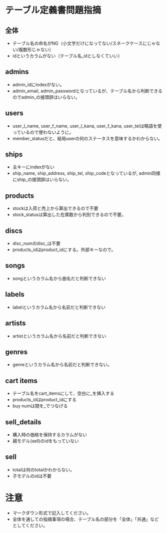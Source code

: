 # テーブル定義書問題指摘
## 全体
- テーブル名の命名がNG（小文字だけになってない/スネークケースにじゃない/複数形じゃない）
- idというカラムがない（テーブル名_idとしなくていい）

## admins
- admin_idにindexがない。
- admin_email, admin_passwordとなっているが、テーブル名から判断できるのでadmin_の接頭辞はいらない。

## users
- user_l_name, user_f_name, user_l_kana, user_f_kana, user_telは略語を使っているので使わないように。
- member_statusだと、結局userの何のステータスを意味するかわからない。

## ships
- 主キーにindexがない
- ship_name, ship_address, ship_tel, ship_codeとなっているが, admin同様にship_の接頭辞はいらない。

## products
- stockは入荷と売上から算出できるので不要
- stock_statusは算出した在庫数から判別できるので不要。

## discs
- disc_numのdisc_は不要
- products_idはproduct_idにする。外部キーなので。

## songs
- songというカラム名から曲名だと判断できない

## labels
- labelというカラム名から名前だと判断できない

## artists
- artistというカラム名から名前だと判断できない

## genres
- genreというカラム名から名前だと判断できない。

## cart items
- テーブル名をcart_itemsにして、空白に_を挿入する
- products_idはproduct_idにする
- buy numは間を_でつなげる

## sell_details
- 購入時の価格を保持するカラムがない
- 親モデル(sell)のidをもっていない

## sell
- totalは何のtotalかわからない。
- 子モデルのidは不要

# 注意
* マークダウン形式で記入してください。
* 全体を通しての指摘事項の場合、テーブル名の部分を「全体」「共通」などとしてください。
